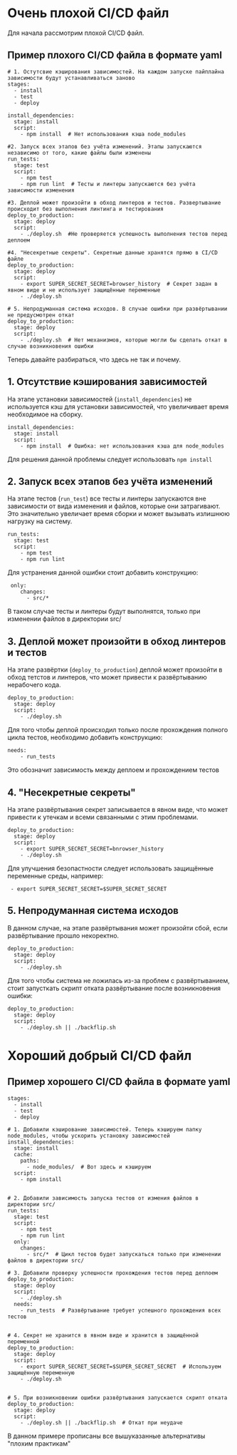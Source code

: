 # Очень плохой CI/CD файл
Для начала рассмотрим плохой CI/CD файл.
## Пример плохого CI/CD файла в формате yaml
```
# 1. Остутсвие кэширования зависимостей. На каждом запуске пайплайна зависимости будут устанавливаться заново
stages:
  - install
  - test
  - deploy

install_dependencies:
  stage: install
  script:
    - npm install  # Нет использования кэша node_modules 

#2. Запуск всех этапов без учёта изменений. Этапы запускаются независимо от того, какие файлы были изменены
run_tests:
  stage: test
  script:
    - npm test
    - npm run lint  # Тесты и линтеры запускаются без учёта зависимости изменения

#3. Деплой может произойти в обход линтеров и тестов. Развертывание происходит без выполнения линтинга и тестирования
deploy_to_production:
  stage: deploy
  script:
    - ./deploy.sh  #Не проверяется успешность выполнения тестов перед деплоем

#4. "Несекретные секреты". Секретные данные хранятся прямо в CI/CD файле
deploy_to_production:
  stage: deploy
  script:
    - export SUPER_SECRET_SECRET=browser_history  # Секрет задан в явном виде и не использует защищённые переменные
    - ./deploy.sh

# 5. Непродуманная система исходов. В случае ошибки при развёртывании не предусмотрен откат
deploy_to_production:
  stage: deploy
  script:
    - ./deploy.sh  # Нет механизмов, которые могли бы сделать откат в случае возникновения ошибки
```
Теперь давайте разбираться, что здесь не так и почему.

## 1. Отсутствие кэширования зависимостей
На этапе установки зависимостей (`install_dependencies`) не используется кэш для установки зависимостей, что увеличивает время необходимое на сборку.
```
install_dependencies:
  stage: install
  script:
    - npm install  # Ошибка: нет использования кэша для node_modules
```
Для решения данной проблемы следует использовать `npm install`

## 2. Запуск всех этапов без учёта изменений
На этапе тестов (`run_test`) все тесты и линтеры запускаются вне зависимости от вида изменения и файлов, которые они затрагивают. Это значительно увеличает время сборки и может вызывать излишнюю нагрузку на систему.
```
run_tests:
  stage: test
  script:
    - npm test
    - npm run lint
```
Для устранения данной ошибки стоит добавить конструкцию:
```
 only:
    changes:
      - src/*
```
В таком случае тесты и линтеры будут выполнятся, только при изменении файлов в директории src/

## 3. Деплой может произойти в обход линтеров и тестов
На этапе развёртки (`deploy_to_production`) деплой может произойти в обход тетстов и линтеров, что может привести к развёртыванию нерабочего кода.
```
deploy_to_production:
  stage: deploy
  script:
    - ./deploy.sh
```
Для того чтобы деплой происходил только после прохождения полного цикла тестов, необходимо добавить конструкцию:
```
needs:
    - run_tests 
```
Это обозначит зависимость между деплоем и прохождением тестов


## 4. "Несекретные секреты"
На этапе развёртывания секрет записывается в явном виде, что может привести к утечкам и всеми связанными с этим проблемами.
```
deploy_to_production:
  stage: deploy
  script:
    - export SUPER_SECRET_SECRET=bnrowser_history 
    - ./deploy.sh
```
Для улучшения безопастности следует использовать защищённые переменные среды, например:

```
 - export SUPER_SECRET_SECRET=$SUPER_SECRET_SECRET
```

## 5.  Непродуманная система исходов
В данном случае, на этапе развёртывания может произойти сбой, если развёртывание прошло некоректно.
```
deploy_to_production:
  stage: deploy
  script:
    - ./deploy.sh
```
Для того чтобы система не ложилась из-за проблем с развёртыванием, стоит запусткать скрипт отката развёртывание после возникновения ошибки:

```
deploy_to_production:
  stage: deploy
  script:
    - ./deploy.sh || ./backflip.sh
```
# Хороший добрый CI/CD файл

## Пример хорошего CI/CD файла в формате yaml

```
stages:
  - install
  - test
  - deploy

# 1. Добавили кэширование зависимостей. Теперь кэшируем папку node_modules, чтобы ускорить установку зависимостей
install_dependencies:
  stage: install
  cache:
    paths:
      - node_modules/  # Вот здесь и кэшируем
  script:
    - npm install


# 2. Добавили зависимость запуска тестов от измения файлов в директории src/
run_tests:
  stage: test
  script:
    - npm test
    - npm run lint
  only:
    changes:
      - src/*  # Цикл тестов будет запускаться только при изменении файлов в директории src/

# 3. Добавили проверку успешности прохождения тестов перед деплоем
deploy_to_production:
  stage: deploy
  script:
    - ./deploy.sh
  needs:
    - run_tests  # Развёртывание требует успешного прохождения всех тестов


# 4. Секрет не хранится в явном виде и хранится в защищённой переменной
deploy_to_production:
  stage: deploy
  script:
    - export SUPER_SECRET_SECRET=$SUPER_SECRET_SECRET  # Используем защищённую переменную
    - ./deploy.sh


# 5. При возникновении ошибки развёртывания запускается скрипт отката
deploy_to_production:
  stage: deploy
  script:
    - ./deploy.sh || ./backflip.sh  # Откат при неудаче
```

В данном примере прописаны все вышуказанные альтернативы "плохим практикам"








